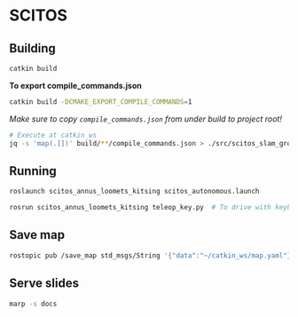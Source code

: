 # SCITOS

## Building
```bash
catkin build
```

**To export compile_commands.json**
```bash
catkin build -DCMAKE_EXPORT_COMPILE_COMMANDS=1
```
_Make sure to copy `compile_commands.json` from under build to project root!_
```bash
# Execute at catkin_ws
jq -s 'map(.[])' build/**/compile_commands.json > ./src/scitos_slam_group_2/compile_commands.json
```

## Running
```bash
roslaunch scitos_annus_loomets_kitsing scitos_autonomous.launch

rosrun scitos_annus_loomets_kitsing teleop_key.py  # To drive with keyboard
```

## Save map
```bash
rostopic pub /save_map std_msgs/String '{"data":"~/catkin_ws/map.yaml"}'
```

## Serve slides
```bash
marp -s docs
```
